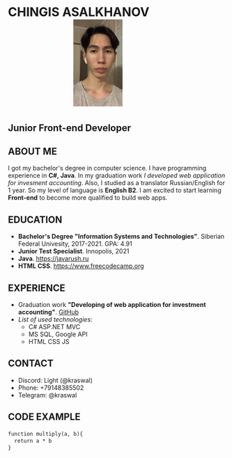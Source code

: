 # CHINGIS ASALKHANOV <img src="ava.jpg" style="height: 200px; margin-left: 150px;">
Junior Front-end Developer
---
## ABOUT ME
I got my bachelor's degree in computer science. I have programming experience in **C#, Java**. In my graduation work *I developed web application for invesment accounting*.
Also, I studied as a translator Russian/English for 1 year. So my level of language is **English B2**.
I am excited to start learning **Front-end** to become more qualified to build web apps.
## EDUCATION
* **Bachelor's Degree "Information Systems and Technologies"**. Siberian Federal Univesity, 2017-2021. GPA: 4.91
* **Junior Test Specialist**. Innopolis, 2021
* **Java**. https://javarush.ru
* **HTML CSS**. https://www.freecodecamp.org

## EXPERIENCE
* Graduation work **"Developing of web application for investment accounting"**. [GitHub](https://github.com/kraswal/hamster)
* *List of used technologies*: 
    * C# ASP\.NET MVC
    * MS SQL, Google API
    * HTML CSS JS

## CONTACT
+ Discord: Light (@kraswal)
+ Phone: +79148385502
+ Telegram: @kraswal

## CODE EXAMPLE
```
function multiply(a, b){
  return a * b
}
```